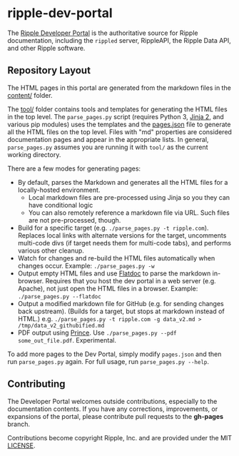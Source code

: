 ripple-dev-portal
=================

The [Ripple Developer Portal](https://dev.ripple.com) is the authoritative source for Ripple documentation, including the `rippled` server, RippleAPI, the Ripple Data API, and other Ripple software.


Repository Layout
-----------------

The HTML pages in this portal are generated from the markdown files in the [content/](content/) folder.

The [tool/](tool/) folder contains tools and templates for generating the HTML files in the top level. The `parse_pages.py` script (requires Python 3, [Jinja 2](http://jinja.pocoo.org/), and various pip modules) uses the templates and the [pages.json](tools/pages.json) file to generate all the HTML files on the top level. Files with "md" properties are considered documentation pages and appear in the appropriate lists. In general, `parse_pages.py` assumes you are running it with `tool/` as the current working directory.

There are a few modes for generating pages:

* By default, parses the Markdown and generates all the HTML files for a locally-hosted environment.
    * Local markdown files are pre-processed using Jinja so you they can have conditional logic
    * You can also remotely reference a markdown file via URL. Such files are not pre-processed, though.
* Build for a specific target (e.g. `./parse_pages.py -t ripple.com`). Replaces local links with alternate versions for the target, uncomments multi-code divs (if target needs them for multi-code tabs), and performs various other cleanup.
* Watch for changes and re-build the HTML files automatically when changes occur. Example: `./parse_pages.py -w`
* Output empty HTML files and use [Flatdoc](ricostacruz.com/flatdoc/) to parse the markdown in-browser. Requires that you host the dev portal in a web server (e.g. Apache), not just open the HTML files in a browser. Example: `./parse_pages.py --flatdoc`
* Output a modified markdown file for GitHub (e.g. for sending changes back upstream). (Builds for a target, but stops at markdown instead of HTML.) e.g. `./parse_pages.py -t ripple.com -g data_v2.md > /tmp/data_v2_githubified.md`
* PDF output using [Prince](http://www.princexml.com/). Use `./parse_pages.py --pdf some_out_file.pdf`. Experimental.

To add more pages to the Dev Portal, simply modify `pages.json` and then run `parse_pages.py` again. For full usage, run `parse_pages.py --help`.


Contributing
------------

The Developer Portal welcomes outside contributions, especially to the documentation contents. If you have any corrections, improvements, or expansions of the portal, please contribute pull requests to the **gh-pages** branch.

Contributions become copyright Ripple, Inc. and are provided under the MIT [LICENSE](LICENSE).

